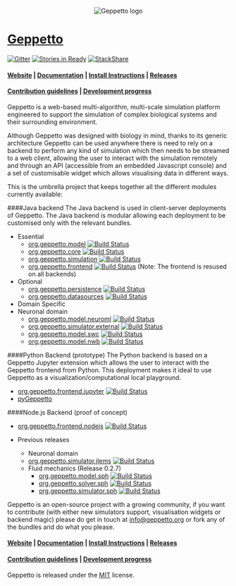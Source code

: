 <p align="center">
  <img src="https://dl.dropboxusercontent.com/u/7538688/geppetto%20logo.png?dl=1" alt="Geppetto logo"/>
</p>

# [Geppetto](http://www.geppetto.org/)

[![Gitter](https://badges.gitter.im/Join%20Chat.svg)](https://gitter.im/openworm/org.geppetto?utm_source=badge&utm_medium=badge&utm_campaign=pr-badge&utm_content=badge)
[![Stories in Ready](https://badge.waffle.io/openworm/org.geppetto.png?label=ready&title=Ready)](https://waffle.io/openworm/org.geppetto)
[![StackShare](http://img.shields.io/badge/tech-stack-0690fa.svg?style=flat)](http://stackshare.io/tarelli/geppetto)

#### [Website](http://www.geppetto.org/) | [Documentation](http://docs.geppetto.org/) | [Install Instructions](http://docs.geppetto.org/en/latest/install.html) | [Releases](https://github.com/openworm/org.geppetto/releases/)
#### [Contribution guidelines](http://docs.geppetto.org/en/latest/contribute.html#how-to-contribute-code-to-geppetto) | [Development progress](https://waffle.io/openworm/org.geppetto)


Geppetto is a web-based multi-algorithm, multi-scale simulation platform engineered to support the simulation of complex biological systems and their surrounding environment. 

Although Geppetto was designed with biology in mind, thanks to its generic architecture Geppetto can be used anywhere there is need to rely on a backend to perform any kind of simulation which then needs to be streamed to a web client, allowing the user to interact with the simulation remotely and through an API (accessible from an embedded Javascript console) and a set of customisable widget which allows visualising data in different ways.



This is the umbrella project that keeps together all the different modules currently available:

####Java backend
The Java backend is used in client-server deployments of Geppetto. The Java backend is modular allowing each deployment to be customised only with the relevant bundles.
 * Essential
   * [org.geppetto.model](https://github.com/openworm/org.geppetto.model) [![Build Status](https://travis-ci.org/openworm/org.geppetto.model.png?branch=master)](https://travis-ci.org/openworm/org.geppetto.model)
   * [org.geppetto.core](https://github.com/openworm/org.geppetto.core) [![Build Status](https://travis-ci.org/openworm/org.geppetto.core.png?branch=master)](https://travis-ci.org/openworm/org.geppetto.core)
   * [org.geppetto.simulation](https://github.com/openworm/org.geppetto.simulation) [![Build Status](https://travis-ci.org/openworm/org.geppetto.simulation.png?branch=master)](https://travis-ci.org/openworm/org.geppetto.simulation)
   * [org.geppetto.frontend](https://github.com/openworm/org.geppetto.frontend) [![Build Status](https://travis-ci.org/openworm/org.geppetto.frontend.png?branch=master)](https://travis-ci.org/openworm/org.geppetto.frontend) (Note: The frontend is resused on all backends)
 * Optional
    * [org.geppetto.persistence](https://github.com/openworm/org.geppetto.persistence) [![Build Status](https://travis-ci.org/openworm/org.geppetto.persistence.png?branch=master)](https://travis-ci.org/openworm/org.geppetto.persistence)
    * [org.geppetto.datasources](https://github.com/openworm/org.geppetto.datasources) [![Build Status](https://travis-ci.org/openworm/org.geppetto.datasources.png?branch=master)](https://travis-ci.org/openworm/org.geppetto.datasources)
 * Domain Specific
  * Neuronal domain
     * [org.geppetto.model.neuroml](https://github.com/openworm/org.geppetto.model.neuroml) [![Build Status](https://travis-ci.org/openworm/org.geppetto.model.neuroml.png?branch=master)](https://travis-ci.org/openworm/org.geppetto.model.neuroml)
     * [org.geppetto.simulator.external](https://github.com/openworm/org.geppetto.simulator.external) [![Build Status](https://travis-ci.org/openworm/org.geppetto.simulator.external.png?branch=master)](https://travis-ci.org/openworm/org.geppetto.simulator.external)
     * [org.geppetto.model.swc](https://github.com/openworm/org.geppetto.model.swc) [![Build Status](https://travis-ci.org/openworm/org.geppetto.model.swc.png?branch=master)](https://travis-ci.org/openworm/org.geppetto.model.swc)
     * [org.geppetto.model.nwb](https://github.com/openworm/org.geppetto.model.nwb) [![Build Status](https://travis-ci.org/openworm/org.geppetto.model.nwb.png?branch=master)](https://travis-ci.org/openworm/org.geppetto.model.nwb)
     
     
####Python Backend (prototype)
The Python backend is based on a Geppetto Jupyter extension which allows the user to interact with the Geppetto frontend from Python. This deployment makes it ideal to use Geppetto as a visualization/computational local playground.
   * [org.geppetto.frontend.jupyter](https://github.com/openworm/org.geppetto.frontend.jupyter) [![Build Status](https://travis-ci.org/openworm/org.geppetto.frontend.jupyter.png?branch=master)](https://travis-ci.org/openworm/org.geppetto.frontend.jupyter)
   * [pyGeppetto](https://github.com/openworm/pygeppetto) 

####Node.js Backend (proof of concept)
   * [org.geppetto.frontend.nodejs](https://github.com/openworm/org.geppetto.frontend.nodejs) [![Build Status](https://travis-ci.org/openworm/org.geppetto.frontend.nodejs.png?branch=master)](https://travis-ci.org/openworm/org.geppetto.frontend.nodejs)


* Previous releases
    * Neuronal domain
     * [org.geppetto.simulator.jlems](https://github.com/openworm/org.geppetto.simulator.jlems) [![Build Status](https://travis-ci.org/openworm/org.geppetto.simulator.jlems.png?branch=master)](https://travis-ci.org/openworm/org.geppetto.simulator.jlems)
   * Fluid mechanics  (Release 0.2.7)
      * [org.geppetto.model.sph](https://github.com/openworm/org.geppetto.model.sph) [![Build Status](https://travis-ci.org/openworm/org.geppetto.model.sph.png?branch=master)](https://travis-ci.org/openworm/org.geppetto.model.sph)
     * [org.geppetto.solver.sph](https://github.com/openworm/org.geppetto.solver.sph) [![Build Status](https://travis-ci.org/openworm/org.geppetto.solver.sph.png?branch=master)](https://travis-ci.org/openworm/org.geppetto.solver.sph)
     * [org.geppetto.simulator.sph](https://github.com/openworm/org.geppetto.simulator.sph) [![Build Status](https://travis-ci.org/openworm/org.geppetto.simulator.sph.png?branch=master)](https://travis-ci.org/openworm/org.geppetto.simulator.sph)

  
Geppetto is an open-source project with a growing community, if you want to contribute (with either new simulators support, visualisation widgets or backend magic) please do get in touch at <info@geppetto.org> or fork any of the bundles and do what you please.


#### [Website](http://www.geppetto.org/) | [Documentation](http://docs.geppetto.org/) | [Install Instructions](http://docs.geppetto.org/en/latest/install.html) | [Releases](https://github.com/openworm/org.geppetto/releases/)
#### [Contribution guidelines](http://docs.geppetto.org/en/latest/contribute.html#how-to-contribute-code-to-geppetto) | [Development progress](https://waffle.io/openworm/org.geppetto)

Geppetto is released under the [MIT](http://opensource.org/licenses/MIT) license.

